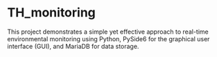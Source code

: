 # TH_monitoring
This project demonstrates a simple yet effective approach to real-time environmental monitoring using Python, PySide6 for the graphical user interface (GUI), and MariaDB for data storage. 

